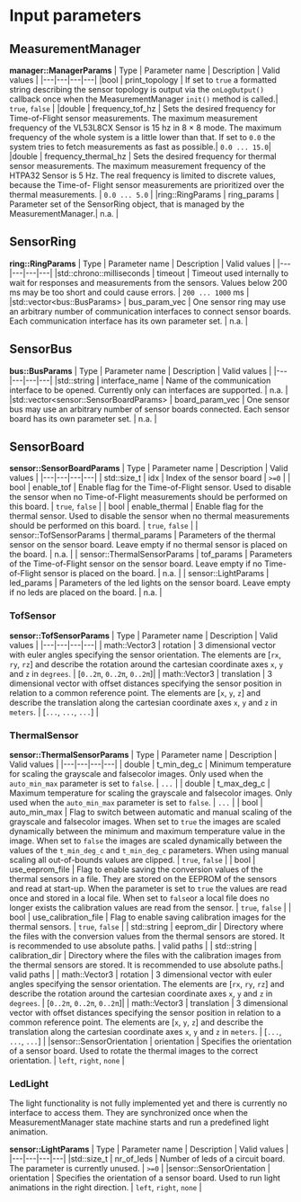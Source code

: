 # Input parameters

## MeasurementManager

**manager::ManagerParams**
| Type              | Parameter name        | Description | Valid values |
|---|---|---|---|
|bool               | print_topology        | If set to `true` a formatted string describing the sensor topology is output via the `onLogOutput()` callback once when the MeasurementManager `init()` method is called.| `true`, `false` |
|double             | frequency_tof_hz      | Sets the desired frequency for Time-of-Flight sensor measurements. The maximum measurement frequency of the VL53L8CX Sensor is 15 hz in 8 × 8 mode. The maximum frequency of the whole system is a little lower than that. If set to `0.0` the system tries to fetch measurements as fast as possible.| `0.0 ... 15.0`|
|double             | frequency_thermal_hz  | Sets the desired frequency for thermal sensor measurements. The maximum measurement frequency of the HTPA32 Sensor is 5 Hz. The real frequency is limited to discrete values, because the Time-of- Flight sensor measurements are prioritized over the thermal measurements. | `0.0 ... 5.0` |
|ring::RingParams   | ring_params           | Parameter set of the SensorRing object, that is managed by the MeasurementManager.| n.a. |


## SensorRing

**ring::RingParams**
| Type              | Parameter name        | Description | Valid values |
|---|---|---|---|
|std::chrono::milliseconds | timeout | Timeout used internally to wait for responses and measurements from the sensors. Values below 200 ms may be too short and could cause errors. | `200 ... 1000` ms |
|std::vector\<bus::BusParams\> | bus_param_vec | One sensor ring may use an arbitrary number of communication interfaces to connect sensor boards. Each communication interface has its own parameter set. | n.a. |

## SensorBus

**bus::BusParams**
| Type              | Parameter name        | Description | Valid values |
|---|---|---|---|
|std::string | interface_name | Name of the communication interface to be opened. Currently only can interfaces are supported. | n.a. |
|std::vector\<sensor::SensorBoardParams\> | board_param_vec | One sensor bus may use an arbitrary number of sensor boards connected. Each sensor board has its own parameter set. | n.a. |

## SensorBoard

**sensor::SensorBoardParams**
| Type | Parameter name  | Description | Valid values |
|---|---|---|---|
| std::size_t | idx | Index of the sensor board | `>=0` |
| bool | enable_tof | Enable flag for the Time-of-Flight sensor. Used to disable the sensor when no Time-of-Flight measurements should be performed on this board. | `true`, `false` |
| bool | enable_thermal | Enable flag for the thermal sensor. Used to disable the sensor when no thermal measurements should be performed on this board. | `true`, `false` |
| sensor::TofSensorParams | thermal_params | Parameters of the thermal sensor on the sensor board. Leave empty if no thermal sensor is placed on the board. | n.a. |
| sensor::ThermalSensorParams | tof_params | Parameters of the Time-of-Flight sensor on the sensor board. Leave empty if no Time-of-Flight sensor is placed on the board. | n.a. |
| sensor::LightParams | led_params | Parameters of the led lights on the sensor board. Leave empty if no leds are placed on the board. | n.a. |

### TofSensor

**sensor::TofSensorParams**
| Type | Parameter name | Description | Valid values |
|---|---|---|---|
| math::Vector3 | rotation | 3 dimensional vector with euler angles specifying the sensor orientation. The elements are [`rx`, `ry`, `rz`] and describe the rotation around the cartesian coordinate axes `x`, `y` and `z` in `degrees`. | [`0..2π`, `0..2π`, `0..2π`]|
| math::Vector3 | translation | 3 dimensional vector with offset distances specifying the sensor position in relation to a common reference point. The elements are [`x`, `y`, `z`] and describe the translation along the cartesian coordinate axes `x`, `y` and `z` in `meters`. | [`...`, `...`, `...`] |

### ThermalSensor

**sensor::ThermalSensorParams**
| Type | Parameter name | Description  | Valid values |
|---|---|---|---|
| double | t_min_deg_c | Minimum temperature for scaling the grayscale and falsecolor images. Only used when the `auto_min_max` parameter is set to `false`. | `...` |
| double | t_max_deg_c | Maximum temperature for scaling the grayscale and falsecolor images. Only used when the `auto_min_max` parameter is set to `false`. | `...` |
| bool | auto_min_max | Flag to switch between automatic and manual scaling of the grayscale and falsecolor images. When set to `true` the images are scaled dynamically between the minimum and maximum temperature value in the image. When set to `false` the images are scaled dynamically between the values of the `t_min_deg_c` and `t_min_deg_c` parameters. When using manual scaling all out-of-bounds values are clipped. | `true`, `false` |
| bool | use_eeprom_file | Flag to enable saving the conversion values of the thermal sensors in a file. They are stored on the EEPROM of the sensors and read at start-up. When the parameter is  set to `true` the values are read once and stored in a local file. When set to `false`or a local file does no longer exists the calibration values are read from the sensor. | `true`, `false` |
| bool | use_calibration_file | Flag to enable saving calibration images for the thermal sensors. | `true`, `false` |
| std::string | eeprom_dir | Directory where the files with the conversion values from the thermal sensors are stored. It is recommended to use absolute paths. | valid paths |
| std::string | calibration_dir | Directory where the files with the calibration images from the thermal sensors are stored. It is recommended to use absolute paths.| valid paths |
| math::Vector3 | rotation | 3 dimensional vector with euler angles specifying the sensor orientation. The elements are [`rx`, `ry`, `rz`] and describe the rotation around the cartesian coordinate axes `x`, `y` and `z` in `degrees`. | [`0..2π`, `0..2π`, `0..2π`]|
| math::Vector3 | translation | 3 dimensional vector with offset distances specifying the sensor position in relation to a common reference point. The elements are [`x`, `y`, `z`] and describe the translation along the cartesian coordinate axes `x`, `y` and `z` in `meters`. | [`...`, `...`, `...`] |
|sensor::SensorOrientation | orientation | Specifies the orientation of a sensor board. Used to rotate the thermal images to the correct orientation. | `left`, `right`, `none` |

### LedLight

The light functionality is not fully implemented yet and there is currently no interface to access them. They are synchronized once when the MeasurementManager state machine starts and run a predefined light animation. 

**sensor::LightParams**
| Type              | Parameter name        | Description | Valid values |
|---|---|---|---|
|std::size_t | nr_of_leds | Number of leds of a circuit board. The parameter is currently unused. | `>=0` |
|sensor::SensorOrientation | orientation | Specifies the orientation of a sensor board. Used to run light animations in the right direction. | `left`, `right`, `none` |